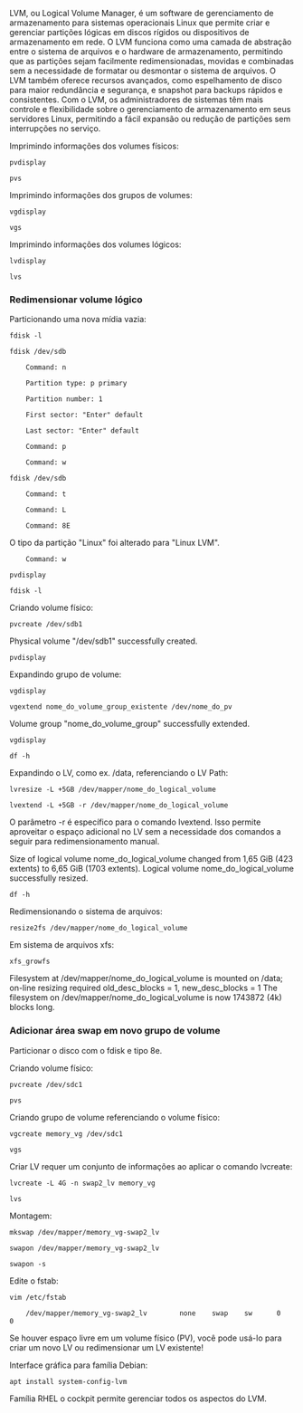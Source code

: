LVM, ou Logical Volume Manager, é um software de gerenciamento de armazenamento para sistemas operacionais Linux que permite criar e gerenciar partições lógicas em discos rígidos ou dispositivos de armazenamento em rede. O LVM funciona como uma camada de abstração entre o sistema de arquivos e o hardware de armazenamento, permitindo que as partições sejam facilmente redimensionadas, movidas e combinadas sem a necessidade de formatar ou desmontar o sistema de arquivos. O LVM também oferece recursos avançados, como espelhamento de disco para maior redundância e segurança, e snapshot para backups rápidos e consistentes. Com o LVM, os administradores de sistemas têm mais controle e flexibilidade sobre o gerenciamento de armazenamento em seus servidores Linux, permitindo a fácil expansão ou redução de partições sem interrupções no serviço.

Imprimindo informações dos volumes físicos:

    pvdisplay

    pvs

Imprimindo informações dos grupos de volumes:

    vgdisplay

    vgs

Imprimindo informações dos volumes lógicos:

    lvdisplay

    lvs

### Redimensionar volume lógico

Particionando uma nova mídia vazia:

    fdisk -l

    fdisk /dev/sdb

        Command: n

		Partition type: p primary

		Partition number: 1

		First sector: "Enter" default

		Last sector: "Enter" default

		Command: p

        Command: w

    fdisk /dev/sdb

        Command: t

        Command: L

        Command: 8E

O tipo da partição "Linux" foi alterado para "Linux LVM".

        Command: w

    pvdisplay

    fdisk -l

Criando volume físico:

    pvcreate /dev/sdb1

Physical volume "/dev/sdb1" successfully created.

    pvdisplay

Expandindo grupo de volume:

    vgdisplay

    vgextend nome_do_volume_group_existente /dev/nome_do_pv

Volume group "nome_do_volume_group" successfully extended.

    vgdisplay

    df -h

Expandindo o LV, como ex. /data, referenciando o LV Path:

    lvresize -L +5GB /dev/mapper/nome_do_logical_volume

    lvextend -L +5GB -r /dev/mapper/nome_do_logical_volume

O parâmetro -r é específico para o comando lvextend. Isso permite aproveitar o espaço adicional no LV sem a necessidade dos comandos a seguir para redimensionamento manual.

Size of logical volume nome_do_logical_volume changed from 1,65 GiB (423 extents) to 6,65 GiB (1703 extents).
Logical volume nome_do_logical_volume successfully resized.

    df -h

Redimensionando o sistema de arquivos:

    resize2fs /dev/mapper/nome_do_logical_volume 

Em sistema de arquivos xfs:

    xfs_growfs

Filesystem at /dev/mapper/nome_do_logical_volume is mounted on /data; on-line resizing required
old_desc_blocks = 1, new_desc_blocks = 1
The filesystem on /dev/mapper/nome_do_logical_volume is now 1743872 (4k) blocks long.

### Adicionar área swap em novo grupo de volume

Particionar o disco com o fdisk e tipo 8e.

Criando volume físico:

    pvcreate /dev/sdc1

    pvs

Criando grupo de volume referenciando o volume físico:

    vgcreate memory_vg /dev/sdc1

    vgs

Criar LV requer um conjunto de informações ao aplicar o comando lvcreate:

    lvcreate -L 4G -n swap2_lv memory_vg

    lvs

Montagem:

    mkswap /dev/mapper/memory_vg-swap2_lv

    swapon /dev/mapper/memory_vg-swap2_lv

    swapon -s

Edite o fstab:

    vim /etc/fstab

        /dev/mapper/memory_vg-swap2_lv        none    swap    sw      0       0

Se houver espaço livre em um volume físico (PV), você pode usá-lo para criar um novo LV ou redimensionar um LV existente!

Interface gráfica para família Debian:

    apt install system-config-lvm

Família RHEL o cockpit permite gerenciar todos os aspectos do LVM.